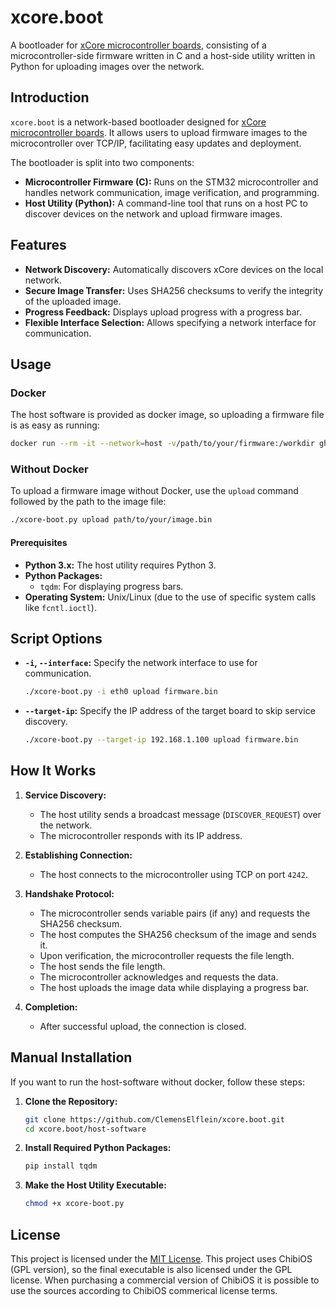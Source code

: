 # xcore.boot

A bootloader for [xCore microcontroller boards](https://core.x-tech.online/), consisting of a microcontroller-side firmware written in C and a host-side utility written in Python for uploading images over the network.

## Introduction

`xcore.boot` is a network-based bootloader designed for [xCore microcontroller boards](https://core.x-tech.online/). It allows users to upload firmware images to the microcontroller over TCP/IP, facilitating easy updates and deployment.

The bootloader is split into two components:
- **Microcontroller Firmware (C):** Runs on the STM32 microcontroller and handles network communication, image verification, and programming.
- **Host Utility (Python):** A command-line tool that runs on a host PC to discover devices on the network and upload firmware images.

## Features

- **Network Discovery:** Automatically discovers xCore devices on the local network.
- **Secure Image Transfer:** Uses SHA256 checksums to verify the integrity of the uploaded image.
- **Progress Feedback:** Displays upload progress with a progress bar.
- **Flexible Interface Selection:** Allows specifying a network interface for communication.



## Usage

### Docker
The host software is provided as docker image, so uploading a firmware file is as easy as running:
```bash
docker run --rm -it --network=host -v/path/to/your/firmware:/workdir ghcr.io/clemenselflein/xcore.boot:main upload /workdir/firmware.bin
```

### Without Docker

To upload a firmware image without Docker, use the `upload` command followed by the path to the image file:

```bash
./xcore-boot.py upload path/to/your/image.bin
```
#### Prerequisites

- **Python 3.x:** The host utility requires Python 3.
- **Python Packages:**
    - `tqdm`: For displaying progress bars.
- **Operating System:** Unix/Linux (due to the use of specific system calls like `fcntl.ioctl`).

## Script Options

- **`-i`, `--interface`:** Specify the network interface to use for communication.

  ```bash
  ./xcore-boot.py -i eth0 upload firmware.bin
  ```

- **`--target-ip`:** Specify the IP address of the target board to skip service discovery.

  ```bash
  ./xcore-boot.py --target-ip 192.168.1.100 upload firmware.bin
  ```

## How It Works

1. **Service Discovery:**
    - The host utility sends a broadcast message (`DISCOVER_REQUEST`) over the network.
    - The microcontroller responds with its IP address.

2. **Establishing Connection:**
    - The host connects to the microcontroller using TCP on port `4242`.

3. **Handshake Protocol:**
    - The microcontroller sends variable pairs (if any) and requests the SHA256 checksum.
    - The host computes the SHA256 checksum of the image and sends it.
    - Upon verification, the microcontroller requests the file length.
    - The host sends the file length.
    - The microcontroller acknowledges and requests the data.
    - The host uploads the image data while displaying a progress bar.

4. **Completion:**
    - After successful upload, the connection is closed.

## Manual Installation
If you want to run the host-software without docker, follow these steps:

1. **Clone the Repository:**

   ```bash
   git clone https://github.com/ClemensElflein/xcore.boot.git
   cd xcore.boot/host-software
   ```

2. **Install Required Python Packages:**

   ```bash
   pip install tqdm
   ```

3. **Make the Host Utility Executable:**

   ```bash
   chmod +x xcore-boot.py
   ```

## License

This project is licensed under the [MIT License](LICENSE).  This project uses ChibiOS (GPL version), so the final executable is also licensed under the GPL license.
When purchasing a commercial version of ChibiOS it is possible to use the sources according to ChibiOS commerical license terms.
